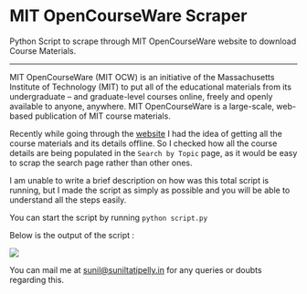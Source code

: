# MIT OpenCourseWare Scraper
Python Script to scrape through MIT OpenCourseWare website to download Course Materials.

----------------------------------------------

MIT OpenCourseWare (MIT OCW) is an initiative of the Massachusetts Institute of Technology (MIT) to put all of the educational materials from its undergraduate – and graduate-level courses online, freely and openly available to anyone, anywhere. MIT OpenCourseWare is a large-scale, web-based publication of MIT course materials. 

Recently while going through the [website](https://ocw.mit.edu/index.htm) I had the idea of getting all the course materials and its details offline. So I checked how all the course details are being populated in the `Search by Topic` page, as it would be easy to scrap the search page rather than other ones. 

I am unable to write a brief description on how was this total script is running, but I made the script as simply as possible and you will be able to understand all the steps easily. 

You can start the script by running `python script.py`

Below is the output of the script :

<img  src="http://suniltatipelly.in/assets/images/posts/mit1.png">


You can mail me at <a href="mailto:sunil@suniltatipelly.in">sunil@suniltatipelly.in</a> for any queries or doubts regarding this.

